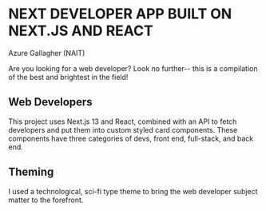 
# NEXT DEVELOPER APP BUILT ON NEXT.JS AND REACT
Azure Gallagher (NAIT)

Are you looking for a web developer? Look no further-- this is a compilation of the best and brightest in the field!

## Web Developers

This project uses Next.js 13 and React, combined with an API to fetch developers and put them into custom styled card components. These
components have three categories of devs, front end, full-stack, and back end.

## Theming

I used a technological, sci-fi type theme to bring the web developer subject matter to the forefront.
